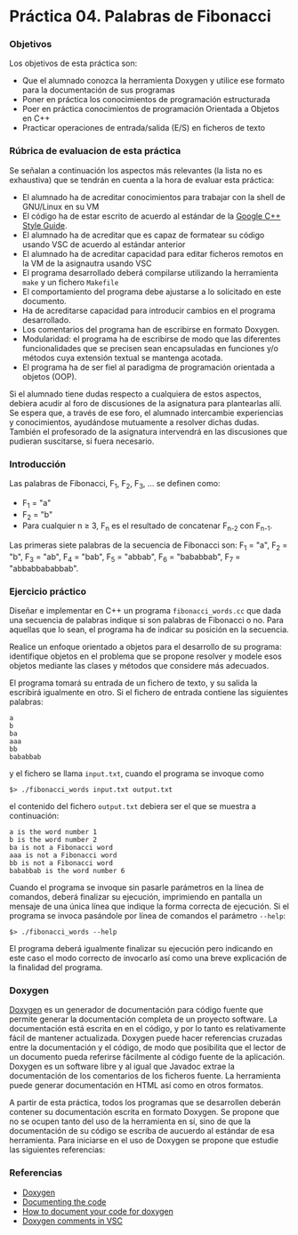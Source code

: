 # Práctica 04. Palabras de Fibonacci

### Objetivos
Los objetivos de esta práctica son: 

* Que el alumnado conozca la herramienta Doxygen y utilice ese formato para la documentación de sus programas
* Poner en práctica los conocimientos de programación estructurada
* Poer en práctica conocimientos de programación Orientada a Objetos en C++
* Practicar operaciones de entrada/salida (E/S) en ficheros de texto

### Rúbrica de evaluacion de esta práctica
Se señalan a continuación los aspectos más relevantes (la lista no es exhaustiva)
que se tendrán en cuenta a la hora de evaluar esta práctica:

* El alumnado ha de acreditar conocimientos para trabajar con la shell de GNU/Linux en su VM
* El código ha de estar escrito de acuerdo al estándar de la [Google C++ Style Guide](https://google.github.io/styleguide/cppguide.html).
* El alumnado ha de acreditar que es capaz de formatear su código usando VSC de acuerdo al estándar anterior
* El alumnado ha de acreditar capacidad para editar ficheros remotos en la VM de la asignautra usando VSC
* El programa desarrollado deberá compilarse utilizando la herramienta `make` y un fichero `Makefile`
* El comportamiento del programa debe ajustarse a lo solicitado en este documento.
* Ha de acreditarse capacidad para introducir cambios en el programa desarrollado.
* Los comentarios del programa han de escribirse en formato Doxygen.
* Modularidad: el programa ha de escribirse de modo que las diferentes funcionalidades que se precisen sean encapsuladas en funciones y/o métodos cuya extensión textual se mantenga acotada.
* El programa ha de ser fiel al paradigma de programación orientada a objetos (OOP).

Si el alumnado tiene dudas respecto a cualquiera de estos aspectos, debiera acudir al
foro de discusiones de la asignatura para plantearlas allı́. 
Se espera que, a través de ese foro, el alumnado intercambie experiencias y conocimientos, ayudándose mutuamente
a resolver dichas dudas. 
También el profesorado de la asignatura intervendrá en las discusiones que pudieran suscitarse, si fuera necesario.
    
### Introducción
Las palabras de Fibonacci, F<sub>1</sub>, F<sub>2</sub>, F<sub>3</sub>, ... se definen como:
* F<sub>1</sub> = "a"
* F<sub>2</sub> = "b"
* Para cualquier n ≥ 3, F<sub>n</sub> es el resultado de concatenar F<sub>n-2</sub> con F<sub>n-1</sub>.

Las primeras siete palabras de la secuencia de Fibonacci son:
F<sub>1</sub> = "a",
F<sub>2</sub> = "b",
F<sub>3</sub> = "ab",
F<sub>4</sub> = "bab",
F<sub>5</sub> = "abbab",
F<sub>6</sub> = "bababbab",
F<sub>7</sub> = "abbabbababbab".

### Ejercicio práctico
Diseñar e implementar en C++ un programa `fibonacci_words.cc` que dada una secuencia de palabras indique 
si son palabras de Fibonacci o no.
Para aquellas que lo sean, el programa ha de indicar su posición en la secuencia.

Realice un enfoque orientado a objetos para el desarrollo de su programa: identifique objetos en el problema
que se propone resolver y modele esos objetos mediante las clases y métodos que considere más adecuados.

El programa tomará su entrada de un fichero de texto, y su salida la escribirá igualmente en otro.
Si el fichero de entrada contiene las siguientes palabras:

```
a
b
ba
aaa
bb
bababbab
```

y el fichero se llama `input.txt`, cuando el programa se invoque como

`$> ./fibonacci_words input.txt output.txt`

el contenido del fichero `output.txt` debiera ser el que se muestra a continuación:

```
a is the word number 1
b is the word number 2
ba is not a Fibonacci word
aaa is not a Fibonacci word
bb is not a Fibonacci word
bababbab is the word number 6
```

Cuando el programa se invoque sin pasarle parámetros en la línea de comandos, deberá finalizar su ejecución,
imprimiendo en pantalla un mensaje de una única línea que indique la forma correcta de ejecución.
Si el programa se invoca pasándole por línea de comandos el parámetro `--help`:

`$> ./fibonacci_words --help`

El programa deberá igualmente finalizar su ejecución pero indicando en este caso el modo correcto de invocarlo
así como una breve explicación de la finalidad del programa.

### Doxygen
[Doxygen](https://www.doxygen.nl/index.html) es un generador de documentación para código fuente que permite
generar la documentación completa de un proyecto software.
La documentación está escrita en en el código, y por lo tanto es relativamente fácil de mantener actualizada. 
Doxygen puede hacer referencias cruzadas entre la documentación y el código, de modo que posibilita que
el lector de un documento pueda referirse fácilmente al código fuente de la aplicación.
Doxygen es un software libre y al igual que Javadoc extrae la documentación de los comentarios de los ficheros fuente. 
La herramienta puede generar documentación en HTML así como en otros formatos.

A partir de esta práctica, todos los programas que se desarrollen deberán contener su documentación escrita en
formato Doxygen.
Se propone que no se ocupen tanto del uso de la herramienta en sí, sino de que la documentación de su código
se escriba de aucuerdo al estándar de esa herramienta.
Para iniciarse en el uso de Doxygen se propone que estudie las siguientes referencias:

### Referencias
* [Doxygen](https://www.doxygen.nl/index.html) 
* [Documenting the code](https://www.doxygen.nl/manual/docblocks.html#specialblock) 
* [How to document your code for doxygen](https://www-numi.fnal.gov/offline_software/srt_public_context/WebDocs/doxygen-howto.html)
* [Doxygen comments in VSC](https://devblogs.microsoft.com/cppblog/visual-studio-code-c-extension-july-2020-update-doxygen-comments-and-logpoints/)